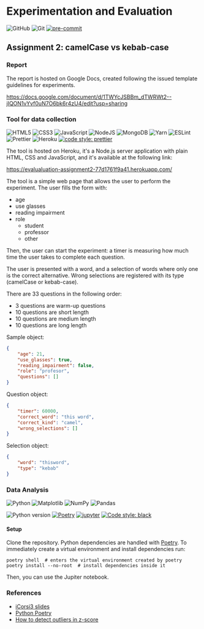 # Experimentation and Evaluation

![GitHub](https://img.shields.io/badge/github-%23121011.svg?style=for-the-badge&logo=github&logoColor=white)
![Git](https://img.shields.io/badge/git-%23F05033.svg?style=for-the-badge&logo=git&logoColor=white)
[![pre-commit](https://img.shields.io/badge/pre--commit-enabled-brightgreen?logo=pre-commit)](https://github.com/pre-commit/pre-commit)

## Assignment 2: camelCase vs kebab-case

### Report

The report is hosted on Google Docs,
created following the issued template guidelines for experiments.

https://docs.google.com/document/d/1TWYcJSBBm_dTWRWt2--jIQON1vYvf0uN7O6bk6r4zU4/edit?usp=sharing

### Tool for data collection

![HTML5](https://img.shields.io/badge/html5-%23E34F26.svg?style=for-the-badge&logo=html5&logoColor=white)
![CSS3](https://img.shields.io/badge/css3-%231572B6.svg?style=for-the-badge&logo=css3&logoColor=white)
![JavaScript](https://img.shields.io/badge/javascript-%23323330.svg?style=for-the-badge&logo=javascript&logoColor=%23F7DF1E)
![NodeJS](https://img.shields.io/badge/node.js-6DA55F?style=for-the-badge&logo=node.js&logoColor=white)
![MongoDB](https://img.shields.io/badge/MongoDB-%234ea94b.svg?style=for-the-badge&logo=mongodb&logoColor=white)
![Yarn](https://img.shields.io/badge/yarn-%232C8EBB.svg?style=for-the-badge&logo=yarn&logoColor=white)
![ESLint](https://img.shields.io/badge/ESLint-4B3263?style=for-the-badge&logo=eslint&logoColor=white)
![Prettier](https://img.shields.io/badge/prettier-1A2C34?style=for-the-badge&logo=prettier&logoColor=F7BA3E)
![Heroku](https://img.shields.io/badge/heroku-%23430098.svg?style=for-the-badge&logo=heroku&logoColor=white)
[![code style: prettier](https://img.shields.io/badge/code_style-prettier-ff69b4.svg?style=flat-square)](https://github.com/prettier/prettier)

The tool is hosted on Heroku, it's a Node.js server application with
plain HTML, CSS and JavaScript,
and it's available at the following link:

https://evalualuation-assignment2-77d1761f9a41.herokuapp.com/

The tool is a simple web page that allows the user to perform the experiment.
The user fills the form with:

-   age
-   use glasses
-   reading impairment
-   role
    -   student
    -   professor
    -   other

Then, the user can start the experiment:
a timer is measuring how much time the user takes to complete each question.

The user is presented with a word, and a selection of words where
only one is the correct alternative.
Wrong selections are registered with its type (camelCase or kebab-case).

There are 33 questions in the following order:

-   3 questions are warm-up questions
-   10 questions are short length
-   10 questions are medium length
-   10 questions are long length

Sample object:

```json
{
    "age": 21,
    "use_glasses": true,
    "reading_impairment": false,
    "role": "profesor",
    "questions": []
}
```

Question object:

```json
{
    "timer": 60000,
    "correct_word": "this word",
    "correct_kind": "camel",
    "wrong_selections": []
}
```

Selection object:

```json
{
    "word": "thisword",
    "type": "kebab"
}
```

### Data Analysis

![Python](https://img.shields.io/badge/python-3670A0?style=for-the-badge&logo=python&logoColor=ffdd54)
![Matplotlib](https://img.shields.io/badge/Matplotlib-%23ffffff.svg?style=for-the-badge&logo=Matplotlib&logoColor=black)
![NumPy](https://img.shields.io/badge/numpy-%23013243.svg?style=for-the-badge&logo=numpy&logoColor=white)
![Pandas](https://img.shields.io/badge/pandas-%23150458.svg?style=for-the-badge&logo=pandas&logoColor=white)

![Python version](https://img.shields.io/badge/python-3.10-blue.svg)
[![Poetry](https://img.shields.io/endpoint?url=https://python-poetry.org/badge/v0.json)](https://python-poetry.org/)
[![jupyter](https://img.shields.io/badge/Jupyter-Lab-F37626.svg?style=flat&logo=Jupyter)](https://jupyterlab.readthedocs.io/en/stable)
[![Code style: black](https://img.shields.io/badge/code%20style-black-000000.svg)](https://github.com/psf/black)

#### Setup

Clone the repository.
Python dependencies are handled with [Poetry](#references).
To immediately create a virtual environment and install dependencies run:

```shell
poetry shell  # enters the virtual environment created by poetry
poetry install --no-root  # install dependencies inside it
```

Then, you can use the Jupiter notebook.

### References

-   [iCorsi3 slides](https://www.icorsi.ch/course/view.php?id=16919)
-   [Python Poetry](https://python-poetry.org/docs/)
-   [How to detect outliers in z-score](https://www.machinelearningplus.com/machine-learning/how-to-detect-outliers-with-z-score/)
